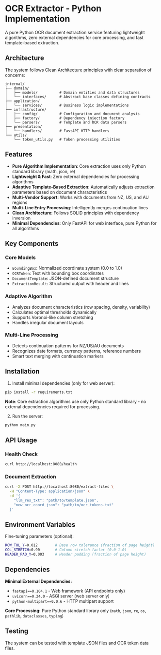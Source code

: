 # OCR Extractor - Python Implementation

A pure Python OCR document extraction service featuring lightweight algorithms, zero external dependencies for core processing, and fast template-based extraction.

## Architecture

The system follows Clean Architecture principles with clear separation of concerns:

```
internal/
├── domain/
│   ├── models/          # Domain entities and data structures
│   └── interfaces/      # Abstract base classes defining contracts
├── application/
│   └── services/        # Business logic implementations
├── infrastructure/
│   ├── config/          # Configuration and document analysis
│   ├── factory/         # Dependency injection factory
│   └── parsers/         # Template and OCR data parsers
├── presentation/
│   └── handlers/        # FastAPI HTTP handlers
└── utils/
    └── token_utils.py   # Token processing utilities
```

## Features

- **Pure Algorithm Implementation**: Core extraction uses only Python standard library (math, json, re)
- **Lightweight & Fast**: Zero external dependencies for processing algorithms
- **Adaptive Template-Based Extraction**: Automatically adjusts extraction parameters based on document characteristics
- **Multi-Vendor Support**: Works with documents from NZ, US, and AU regions
- **Multi-Line Entry Processing**: Intelligently merges continuation lines
- **Clean Architecture**: Follows SOLID principles with dependency inversion
- **Minimal Dependencies**: Only FastAPI for web interface, pure Python for all algorithms

## Key Components

### Core Models
- `BoundingBox`: Normalized coordinate system (0.0 to 1.0)
- `OCRToken`: Text with bounding box coordinates
- `DocumentTemplate`: JSON-defined document structure
- `ExtractionResult`: Structured output with header and lines

### Adaptive Algorithm
- Analyzes document characteristics (row spacing, density, variability)
- Calculates optimal thresholds dynamically
- Supports Voronoi-like column stretching
- Handles irregular document layouts

### Multi-Line Processing
- Detects continuation patterns for NZ/US/AU documents
- Recognizes date formats, currency patterns, reference numbers
- Smart text merging with continuation markers

## Installation

1. Install minimal dependencies (only for web server):
```bash
pip install -r requirements.txt
```

**Note**: Core extraction algorithms use only Python standard library - no external dependencies required for processing.

2. Run the server:
```bash
python main.py
```

## API Usage

### Health Check
```bash
curl http://localhost:8080/health
```

### Document Extraction
```bash
curl -X POST http://localhost:8080/extract-files \
  -H "Content-Type: application/json" \
  -d '{
    "llm_res_txt": "path/to/template.json",
    "new_ocr_coord_json": "path/to/ocr_tokens.txt"
  }'
```

## Environment Variables

Fine-tuning parameters (optional):
```bash
ROW_TOL_Y=0.012        # Base row tolerance (fraction of page height)
COL_STRETCH=0.90       # Column stretch factor (0.0-1.0)
HEADER_PAD_Y=0.003     # Header padding (fraction of page height)
```

## Dependencies

**Minimal External Dependencies:**
- `fastapi==0.104.1` - Web framework (API endpoints only)
- `uvicorn==0.24.0` - ASGI server (web server only)  
- `python-multipart==0.0.6` - HTTP multipart support

**Core Processing:** Pure Python standard library only (`math`, `json`, `re`, `os`, `pathlib`, `dataclasses`, `typing`)

## Testing

The system can be tested with template JSON files and OCR token data files.